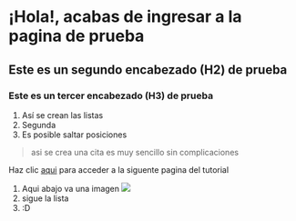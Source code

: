# ¡Hola!, acabas de ingresar a la pagina de prueba

## Este es un segundo encabezado (H2) de prueba

### Este es un tercer encabezado (H3) de prueba

1. Así se crean las listas
2. Segunda 
4. Es posible saltar posiciones

> asi se crea una cita
> es muy sencillo
> sin complicaciones

Haz clic [aqui](page2.md) para acceder a la siguente pagina del tutorial

1. Aqui abajo va una imagen
   ![](https://cdna.artstation.com/p/assets/images/images/038/249/412/large/andrius-matijosius-scholar-11-smol.jpg?1622578529)
2. sigue la lista
3. :D
